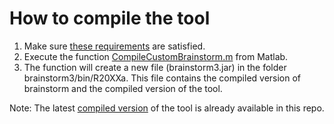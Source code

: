 # How to compile the tool

1. Make sure [these requirements](https://neuroimage.usc.edu/brainstorm/Tutorials/Scripting#How_to_compile_Brainstorm) are satisfied.
2. Execute the function [CompileCustomBrainstorm.m](https://github.com/CorentinLabelle/Brainstorm-Tool/blob/main/compilation/CompileCustomBrainstorm.m) from Matlab.
3. The function will create a new file (brainstorm3.jar) in the folder brainstorm3/bin/R20XXa. This file contains the compiled version of brainstorm and the compiled version of the tool.

Note: The latest [compiled version](https://github.com/CorentinLabelle/Brainstorm-Tool/tree/main/compiled_tool/bin) of the tool is already available in this repo.
